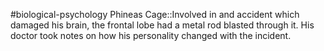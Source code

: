 #biological-psychology 
Phineas Cage::Involved in and accident which damaged his brain, the frontal lobe had a metal rod blasted through it. His doctor took notes on how his personality changed with the incident.
<!--SR:!2023-12-21,3,250-->